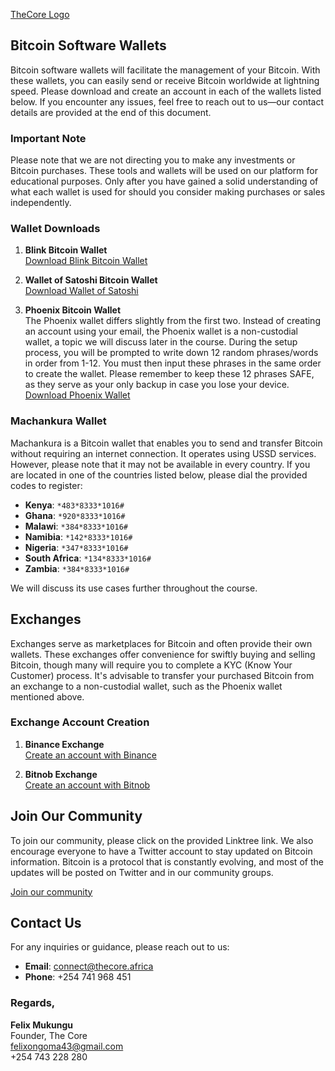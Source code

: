 [TheCore Logo](https://github.com/thecore21m-btc/The-Core-Bitcoin-Education-Resources/blob/main/Bitcoin%20Wallets/thecorelogo.png)

## Bitcoin Software Wallets

Bitcoin software wallets will facilitate the management of your Bitcoin. With these wallets, you can easily send or receive Bitcoin worldwide at lightning speed. Please download and create an account in each of the wallets listed below. If you encounter any issues, feel free to reach out to us—our contact details are provided at the end of this document.

### **Important Note**
Please note that we are not directing you to make any investments or Bitcoin purchases. These tools and wallets will be used on our platform for educational purposes. Only after you have gained a solid understanding of what each wallet is used for should you consider making purchases or sales independently.

### Wallet Downloads

1. **Blink Bitcoin Wallet**  
   [Download Blink Bitcoin Wallet](https://get.blink.sv/taproot1)

2. **Wallet of Satoshi Bitcoin Wallet**  
   [Download Wallet of Satoshi](https://play.google.com/store/apps/details?id=com.livingroomofsatoshi.wallet)

3. **Phoenix Bitcoin Wallet**  
   The Phoenix wallet differs slightly from the first two. Instead of creating an account using your email, the Phoenix wallet is a non-custodial wallet, a topic we will discuss later in the course. During the setup process, you will be prompted to write down 12 random phrases/words in order from 1-12. You must then input these phrases in the same order to create the wallet. Please remember to keep these 12 phrases SAFE, as they serve as your only backup in case you lose your device.  
   [Download Phoenix Wallet](https://play.google.com/store/apps/details?id=fr.acinq.phoenix.mainnet)

### **Machankura Wallet**

Machankura is a Bitcoin wallet that enables you to send and transfer Bitcoin without requiring an internet connection. It operates using USSD services. However, please note that it may not be available in every country. If you are located in one of the countries listed below, please dial the provided codes to register:

- **Kenya**: `*483*8333*1016#`
- **Ghana**: `*920*8333*1016#`
- **Malawi**: `*384*8333*1016#`
- **Namibia**: `*142*8333*1016#`
- **Nigeria**: `*347*8333*1016#`
- **South Africa**: `*134*8333*1016#`
- **Zambia**: `*384*8333*1016#`

We will discuss its use cases further throughout the course.

## Exchanges

Exchanges serve as marketplaces for Bitcoin and often provide their own wallets. These exchanges offer convenience for swiftly buying and selling Bitcoin, though many will require you to complete a KYC (Know Your Customer) process. It's advisable to transfer your purchased Bitcoin from an exchange to a non-custodial wallet, such as the Phoenix wallet mentioned above.

### Exchange Account Creation

1. **Binance Exchange**  
   [Create an account with Binance](https://www.binance.info/en/activity/referral-entry/CPA?ref=CPA_00M5ZGAVUI)

2. **Bitnob Exchange**  
   [Create an account with Bitnob](https://bitnob.page.link/fLDr)

## Join Our Community

To join our community, please click on the provided Linktree link. We also encourage everyone to have a Twitter account to stay updated on Bitcoin information. Bitcoin is a protocol that is constantly evolving, and most of the updates will be posted on Twitter and in our community groups.

[Join our community](https://linktr.ee/thecore21m)

## Contact Us

For any inquiries or guidance, please reach out to us:

- **Email**: [connect@thecore.africa](mailto:connect@thecore.africa)
- **Phone**: +254 741 968 451

### **Regards,**
**Felix Mukungu**  
Founder, The Core  
[felixongoma43@gmail.com](mailto:felixongoma43@gmail.com)  
+254 743 228 280
